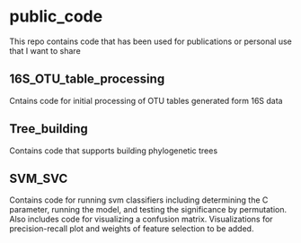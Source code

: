 # public_code
This repo contains code that has been used for publications or personal use that I want to share
## 16S_OTU_table_processing
Cntains code for initial processing of OTU tables generated form 16S data 
## Tree_building
Contains code that supports building phylogenetic trees
## SVM_SVC
Contains code for running svm classifiers including determining the C parameter, running the model, and testing the significance by permutation. 
Also includes code for visualizing a confusion matrix. Visualizations for precision-recall plot and weights of feature selection to be added. 
